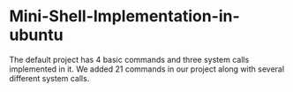 # Mini-Shell-Implementation-in-ubuntu
The default project has 4 basic commands and three system calls implemented in it. We added 21 commands in our project along with several different system calls.
